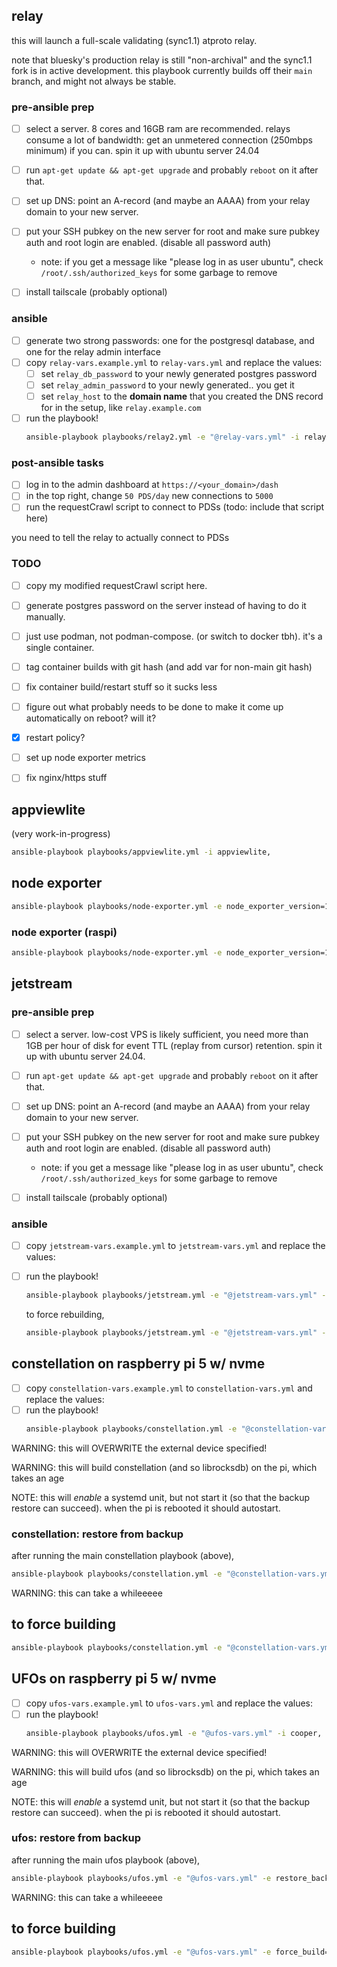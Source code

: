 
## relay

this will launch a full-scale validating (sync1.1) atproto relay.

note that bluesky's production relay is still "non-archival" and the sync1.1 fork is in active development. this playbook currently builds off their `main` branch, and might not always be stable.


### pre-ansible prep

- [ ] select a server. 8 cores and 16GB ram are recommended. relays consume a lot of bandwidth: get an unmetered connection (250mbps minimum) if you can. spin it up with ubuntu server 24.04
- [ ] run `apt-get update && apt-get upgrade` and probably `reboot` on it after that.
- [ ] set up DNS: point an A-record (and maybe an AAAA) from your relay domain to your new server.
- [ ] put your SSH pubkey on the new server for root and make sure pubkey auth and root login are enabled. (disable all password auth)
    - note: if you get a message like "please log in as user ubuntu", check `/root/.ssh/authorized_keys` for some garbage to remove
- [ ] install tailscale (probably optional)


### ansible

- [ ] generate two strong passwords: one for the postgresql database, and one for the relay admin interface
- [ ] copy `relay-vars.example.yml` to `relay-vars.yml` and replace the values:
  - [ ] set `relay_db_password` to your newly generated postgres password
  - [ ] set `relay_admin_password` to your newly generated.. you get it
  - [ ] set `relay_host` to the **domain name** that you created the DNS record for in the setup, like `relay.example.com`
- [ ] run the playbook!
  ```bash
  ansible-playbook playbooks/relay2.yml -e "@relay-vars.yml" -i relay2,
  ```

### post-ansible tasks

- [ ] log in to the admin dashboard at `https://<your_domain>/dash`
- [ ] in the top right, change `50 PDS/day` new connections to `5000`
- [ ] run the requestCrawl script to connect to PDSs (todo: include that script here)

you need to tell the relay to actually connect to PDSs


### TODO

- [ ] copy my modified requestCrawl script here.
- [ ] generate postgres password on the server instead of having to do it manually.
- [ ] just use podman, not podman-compose. (or switch to docker tbh). it's a single container.
- [ ] tag container builds with git hash (and add var for non-main git hash)
- [ ] fix container build/restart stuff so it sucks less
- [ ] figure out what probably needs to be done to make it come up automatically on reboot? will it?
- [x] restart policy?
- [ ] set up node exporter metrics
- [ ] fix nginx/https stuff


## appviewlite

(very work-in-progress)

```bash
ansible-playbook playbooks/appviewlite.yml -i appviewlite,
```


## node exporter

```bash
ansible-playbook playbooks/node-exporter.yml -e node_exporter_version=1.8.2 -e node_exporter_arch=linux-amd64 -i appviewlite, -u root
```

### node exporter (raspi)

```bash
ansible-playbook playbooks/node-exporter.yml -e node_exporter_version=1.9.1 -e node_exporter_arch=linux-arm64 -i cassiopeia, -u pi
```

## jetstream

### pre-ansible prep

- [ ] select a server. low-cost VPS is likely sufficient, you need more than 1GB per hour of disk for event TTL (replay from cursor) retention. spin it up with ubuntu server 24.04.
- [ ] run `apt-get update && apt-get upgrade` and probably `reboot` on it after that.
- [ ] set up DNS: point an A-record (and maybe an AAAA) from your relay domain to your new server.
- [ ] put your SSH pubkey on the new server for root and make sure pubkey auth and root login are enabled. (disable all password auth)
    - note: if you get a message like "please log in as user ubuntu", check `/root/.ssh/authorized_keys` for some garbage to remove
- [ ] install tailscale (probably optional)


### ansible

- [ ] copy `jetstream-vars.example.yml` to `jetstream-vars.yml` and replace the values:
- [ ] run the playbook!
  ```bash
  ansible-playbook playbooks/jetstream.yml -e "@jetstream-vars.yml" -i jetstream2,
  ```

  to force rebuilding,
  ```bash
  ansible-playbook playbooks/jetstream.yml -e "@jetstream-vars.yml" -e force_build=1 -i jetstream2,
  ```


## constellation on raspberry pi 5 w/ nvme

- [ ] copy `constellation-vars.example.yml` to `constellation-vars.yml` and replace the values:
- [ ] run the playbook!
  ```bash
  ansible-playbook playbooks/constellation.yml -e "@constellation-vars.yml" -i cassiopeia,
  ```

WARNING: this will OVERWRITE the external device specified!

WARNING: this will build constellation (and so librocksdb) on the pi, which takes an age

NOTE: this will _enable_ a systemd unit, but not start it (so that the backup restore can succeed). when the pi is rebooted it should autostart.

### constellation: restore from backup

after running the main constellation playbook (above),

```bash
ansible-playbook playbooks/constellation.yml -e "@constellation-vars.yml" -e restore_backup=1 -i cassiopeia,
```

WARNING: this can take a whileeeee

## to force building

```bash
ansible-playbook playbooks/constellation.yml -e "@constellation-vars.yml" -e force_build=1 -i cassiopeia, -v
```


## UFOs on raspberry pi 5 w/ nvme

- [ ] copy `ufos-vars.example.yml` to `ufos-vars.yml` and replace the values:
- [ ] run the playbook!
  ```bash
  ansible-playbook playbooks/ufos.yml -e "@ufos-vars.yml" -i cooper,
  ```

WARNING: this will OVERWRITE the external device specified!

WARNING: this will build ufos (and so librocksdb) on the pi, which takes an age

NOTE: this will _enable_ a systemd unit, but not start it (so that the backup restore can succeed). when the pi is rebooted it should autostart.

### ufos: restore from backup

after running the main ufos playbook (above),

```bash
ansible-playbook playbooks/ufos.yml -e "@ufos-vars.yml" -e restore_backup=1 -i cooper,
```

WARNING: this can take a whileeeee

## to force building

```bash
ansible-playbook playbooks/ufos.yml -e "@ufos-vars.yml" -e force_build=1 -i cooper, -v
```
